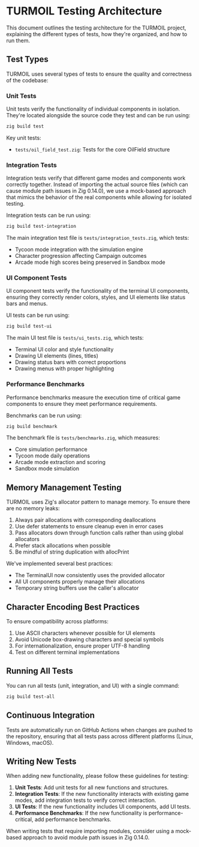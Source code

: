 # TURMOIL Testing Architecture

This document outlines the testing architecture for the TURMOIL project, explaining the different types of tests, how they're organized, and how to run them.

## Test Types

TURMOIL uses several types of tests to ensure the quality and correctness of the codebase:

### Unit Tests

Unit tests verify the functionality of individual components in isolation. They're located alongside the source code they test and can be run using:

```bash
zig build test
```

Key unit tests:
- `tests/oil_field_test.zig`: Tests for the core OilField structure

### Integration Tests

Integration tests verify that different game modes and components work correctly together. Instead of importing the actual source files (which can cause module path issues in Zig 0.14.0), we use a mock-based approach that mimics the behavior of the real components while allowing for isolated testing.

Integration tests can be run using:

```bash
zig build test-integration
```

The main integration test file is `tests/integration_tests.zig`, which tests:
- Tycoon mode integration with the simulation engine
- Character progression affecting Campaign outcomes
- Arcade mode high scores being preserved in Sandbox mode

### UI Component Tests

UI component tests verify the functionality of the terminal UI components, ensuring they correctly render colors, styles, and UI elements like status bars and menus.

UI tests can be run using:

```bash
zig build test-ui
```

The main UI test file is `tests/ui_tests.zig`, which tests:
- Terminal UI color and style functionality
- Drawing UI elements (lines, titles)
- Drawing status bars with correct proportions
- Drawing menus with proper highlighting

### Performance Benchmarks

Performance benchmarks measure the execution time of critical game components to ensure they meet performance requirements.

Benchmarks can be run using:

```bash
zig build benchmark
```

The benchmark file is `tests/benchmarks.zig`, which measures:
- Core simulation performance
- Tycoon mode daily operations
- Arcade mode extraction and scoring
- Sandbox mode simulation

## Memory Management Testing

TURMOIL uses Zig's allocator pattern to manage memory. To ensure there are no memory leaks:

1. Always pair allocations with corresponding deallocations
2. Use defer statements to ensure cleanup even in error cases
3. Pass allocators down through function calls rather than using global allocators
4. Prefer stack allocations when possible
5. Be mindful of string duplication with allocPrint

We've implemented several best practices:
- The TerminalUI now consistently uses the provided allocator
- All UI components properly manage their allocations
- Temporary string buffers use the caller's allocator

## Character Encoding Best Practices

To ensure compatibility across platforms:
1. Use ASCII characters whenever possible for UI elements
2. Avoid Unicode box-drawing characters and special symbols
3. For internationalization, ensure proper UTF-8 handling
4. Test on different terminal implementations

## Running All Tests

You can run all tests (unit, integration, and UI) with a single command:

```bash
zig build test-all
```

## Continuous Integration

Tests are automatically run on GitHub Actions when changes are pushed to the repository, ensuring that all tests pass across different platforms (Linux, Windows, macOS).

## Writing New Tests

When adding new functionality, please follow these guidelines for testing:

1. **Unit Tests**: Add unit tests for all new functions and structures.
2. **Integration Tests**: If the new functionality interacts with existing game modes, add integration tests to verify correct interaction.
3. **UI Tests**: If the new functionality includes UI components, add UI tests.
4. **Performance Benchmarks**: If the new functionality is performance-critical, add performance benchmarks.

When writing tests that require importing modules, consider using a mock-based approach to avoid module path issues in Zig 0.14.0. 